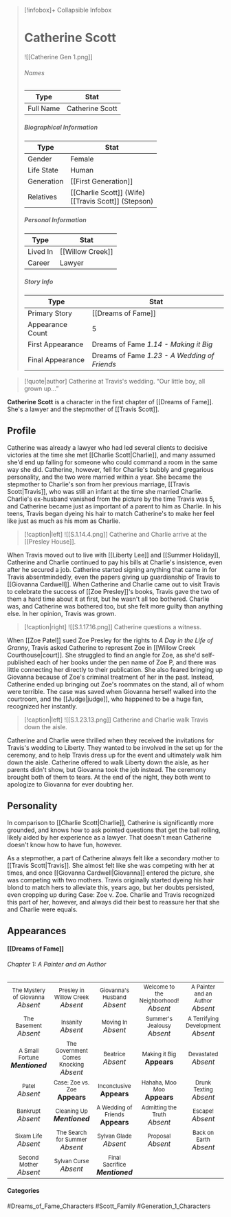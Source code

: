 > [!infobox]+ Collapsible Infobox
> # Catherine Scott
> ![[Catherine Gen 1.png]] 
> ###### Names 
> | Type | Stat | 
> | ---- | ---- | 
> | Full Name | Catherine Scott | 
>
> ##### Biographical Information
> | Type | Stat | 
> | ---- | ---- | 
> | Gender | Female | 
> | Life State | Human |
> | Generation | [[First Generation]] |
> | Relatives |[[Charlie Scott]] (Wife)<br>[[Travis Scott]] (Stepson)
> 
> ##### Personal Information
> | Type | Stat | 
> | ---- | ---- | 
> | Lived In |[[Willow Creek]]| 
> | Career | Lawyer | 
> 
> ##### Story Info
> | Type | Stat | 
> | ---- | ---- | 
> | Primary Story | [[Dreams of Fame]] | 
> | Appearance Count | 5 | 
> | First Appearance | Dreams of Fame *1.14 - Making it Big*
> | Final Appearance | Dreams of Fame *1.23 - A Wedding of Friends*

> [!quote|author] Catherine at Travis's wedding.
> “Our little boy, all grown up...”

**Catherine Scott** is a character in the first chapter of [[Dreams of Fame]]. She's a lawyer and the stepmother of [[Travis Scott]].

## Profile
Catherine was already a lawyer who had led several clients to decisive victories at the time she met [[Charlie Scott|Charlie]], and many assumed she'd end up falling for someone who could command a room in the same way she did. Catherine, however, fell for Charlie's bubbly and gregarious personality, and the two were married within a year. She became the stepmother to Charlie's son from her previous marriage, [[Travis Scott|Travis]], who was still an infant at the time she married Charlie. Charlie's ex-husband vanished from the picture by the time Travis was 5, and Catherine became just as important of a parent to him as Charlie. In his teens, Travis began dyeing his hair to match Catherine's to make her feel like just as much as his mom as Charlie.

> [!caption|left]
> ![[S.1.14.4.png]] 
>  Catherine and Charlie arrive at the [[Presley House]].

When Travis moved out to live with [[Liberty Lee]] and [[Summer Holiday]], Catherine and Charlie continued to pay his bills at Charlie's insistence, even after he secured a job. Catherine started signing anything that came in for Travis absentmindedly, even the papers giving up guardianship of Travis to [[Giovanna Cardwell]]. When Catherine and Charlie came out to visit Travis to celebrate the success of [[Zoe Presley]]'s books, Travis gave the two of them a hard time about it at first, but he wasn't all too bothered. Charlie was, and Catherine was bothered too, but she felt more guilty than anything else. In her opinion, Travis was grown.

> [!caption|right]
> ![[S.1.17.16.png]] 
>  Catherine questions a witness.

When [[Zoe Patel]] sued Zoe Presley for the rights to *A Day in the Life of Granny*, Travis asked Catherine to represent Zoe in [[Willow Creek Courthouse|court]]. She struggled to find an angle for Zoe, as she'd self-published each of her books under the pen name of Zoe P, and there was little connecting her directly to their publication. She also feared bringing up Giovanna because of Zoe's criminal treatment of her in the past. Instead, Catherine ended up bringing out Zoe's roommates on the stand, all of whom were terrible. The case was saved when Giovanna herself walked into the courtroom, and the [[Judge|judge]], who happened to be a huge fan, recognized her instantly.

> [!caption|left]
> ![[S.1.23.13.png]] 
>  Catherine and Charlie walk Travis down the aisle.

Catherine and Charlie were thrilled when they received the invitations for Travis's wedding to Liberty. They wanted to be involved in the set up for the ceremony, and to help Travis dress up for the event and ultimately walk him down the aisle. Catherine offered to walk Liberty down the aisle, as her parents didn't show, but Giovanna took the job instead. The ceremony brought both of them to tears. At the end of the night, they both went to apologize to Giovanna for ever doubting her. 

## Personality
In comparison to [[Charlie Scott|Charlie]], Catherine is significantly more grounded, and knows how to ask pointed questions that get the ball rolling, likely aided by her experience as a lawyer. That doesn't mean Catherine doesn't know how to have fun, however.

As a stepmother, a part of Catherine always felt like a secondary mother to [[Travis Scott|Travis]]. She almost felt like she was competing with her at times, and once [[Giovanna Cardwell|Giovanna]] entered the picture, she was competing with two mothers. Travis originally started dyeing his hair blond to match hers to alleviate this, years ago, but her doubts persisted, even cropping up during Case: Zoe v. Zoe. Charlie and Travis recognized this part of her, however, and always did their best to reassure her that she and Charlie were equals.

## Appearances
#### [[Dreams of Fame]]
###### Chapter 1: A Painter and an Author
|                                                                       |     |     |     |     |
| --------------------------------------------------------------------- | --- | --- | --- | --- |
| <center><font size=2>The Mystery of Giovanna<br><font size=3>*Absent* | <center><font size=2>Presley in Willow Creek<br><font size=3>*Absent* | <center><font size=2>Giovanna's Husband<br><font size=3>*Absent* | <center><font size=2>Welcome to the Neighborhood!<br><font size=3>*Absent* | <center><font size=2>A Painter and an Author<br><font size=3>*Absent* |
| <center><font size=2>The Basement<br><font size=3>*Absent* | <center><font size=2>Insanity<br><font size=3>*Absent* | <center><font size=2>Moving In<br><font size=3>*Absent* | <center><font size=2>Summer's Jealousy<br><font size=3>*Absent*| <center><font size=2>A Terrifying Development<br><font size=3>*Absent* |
| <center><font size=2>A Small Fortune<br><font size=3>***Mentioned*** | <center><font size=2>The Government Comes Knocking<br><font size=3>*Absent* | <center><font size=2>Beatrice<br><font size=3>*Absent* | <center><font size=2>Making it Big<br><font size=3>**Appears** | <center><font size=2>Devastated<br><font size=3>*Absent* |
| <center><font size=2>Patel<br><font size=3>*Absent* | <center><font size=2>Case: Zoe vs. Zoe<br><font size=3>**Appears** | <center><font size=2>Inconclusive<br><font size=3>**Appears** | <center><font size=2>Hahaha, Moo Moo<br><font size=3>**Appears**| <center><font size=2>Drunk Texting<br><font size=3>*Absent* |
| <center><font size=2>Bankrupt<br><font size=3>*Absent* | <center><font size=2>Cleaning Up<br><font size=3>***Mentioned*** | <center><font size=2>A Wedding of Friends<br><font size=3>**Appears** | <center><font size=2>Admitting the Truth<br><font size=3>*Absent* | <center><font size=2>Escape!<br><font size=3>*Absent* |
| <center><font size=2>Sixam Life<br><font size=3>*Absent* | <center><font size=2>The Search for Summer<br><font size=3>*Absent* | <center><font size=2>Sylvan Glade<br><font size=3>*Absent* | <center><font size=2>Proposal<br><font size=3>*Absent* | <center><font size=2>Back on Earth<br><font size=3>*Absent* |
| <center><font size=2>Second Mother<br><font size=3>*Absent* | <center><font size=2>Sylvan Curse<br><font size=3>*Absent* | <center><font size=2>Final Sacrifice<br><font size=3>***Mentioned*** |  |  |

#### Categories
#Dreams_of_Fame_Characters #Scott_Family #Generation_1_Characters